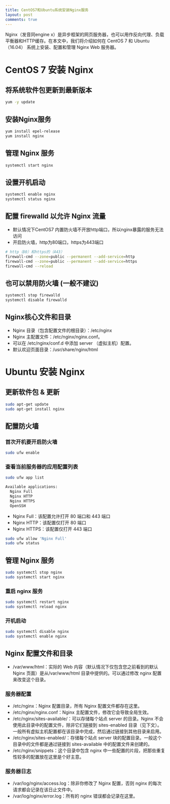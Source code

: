 ```yaml
---
title: CentOS7和Ubuntu系统安装Nginx服务
layout: post
comments: true
---
```


Nginx（发音同engine x）是异步框架的网页服务器，也可以用作反向代理、负载平衡器和HTTP缓存。在本文中，我们将介绍如何在 CentOS 7 和 Ubuntu（16.04） 系统上安装、配置和管理 Nginx Web 服务器。

# CentOS 7 安装 Nginx

## 将系统软件包更新到最新版本
```bash
yum -y update
```

## 安装Nginx服务
```bash
yum install epel-release
yum install nginx 
```
## 管理 Nginx 服务
```bash
systemctl start nginx
```

## 设置开机启动
```bash
systemctl enable nginx 
systemctl status nginx
```
## 配置 firewalld 以允许 Nginx 流量
* 默认情况下CentOS7 内置防火墙不开放http端口，所以nginx暴露的服务无法访问
* 开启防火墙，http为80端口，https为443端口

```bash
# http（80）和https的（443） 
firewall-cmd --zone=public --permanent --add-service=http
firewall-cmd --zone=public --permanent --add-service=https
firewall-cmd --reload
```

## 也可以禁用防火墙 (一般不建议)
```bash
systemctl stop firewalld
systemctl disable firewalld
```

## Nginx核心文件和目录
* Nginx 目录（包含配置文件的根目录）：/etc/nginx
* Nginx 主配置文件：/etc/nginx/nginx.conf。
* 可以在 /etc/nginx/conf.d 中添加 server （虚拟主机）配置。
* 默认欢迎页面目录：/usr/share/nginx/html

# Ubuntu 安装 Nginx

## 更新软件包 & 更新
```bash
sudo apt-get update
sudo apt-get install nginx
```

## 配置防火墙
### 首次开机要开启防火墙
```bash
sudo ufw enable
```
### 查看当前服务器的应用配置列表
```bash
sudo ufw app list

Available applications:
  Nginx Full
  Nginx HTTP
  Nginx HTTPS
  OpenSSH
```

* Nginx Full：该配置允许打开 80 端口和 443 端口
* Nginx HTTP：该配置仅打开 80 端口
* Nginx HTTPS：该配置仅打开 443 端口

```bash
sudo ufw allow 'Nginx Full'
sudo ufw status
```
## 管理 Nginx 服务

```bash
sudo systemctl stop nginx
sudo systemctl start nginx
```
### 重启 nginx 服务
```bash
sudo systemctl restart nginx
sudo systemctl reload nginx
```
### 开机启动
```bash
sudo systemctl disable nginx
sudo systemctl enable nginx
```

## Nginx 配置文件和目录
* /var/www/html：实际的 Web 内容（默认情况下仅包含您之前看到的默认 Nginx 页面）是从/var/www/html 目录中提供的。可以通过修改 nginx 配置来改变这个目录。

### 服务器配置

* /etc/nginx：Nginx 配置目录，所有 Nginx 配置文件都存在这里。
* /etc/nginx/nginx.conf：Nginx 主配置文件，修改它会导致全局生效。
* /etc/nginx/sites-available/：可以存储每个站点 server 的目录。Nginx 不会使用此目录中的配置文件，除非它们链接到 sites-enabled 目录（见下文）。一般所有虚拟主机配置都在该目录中完成，然后通过链接到其他目录来启用。
* /etc/nginx/sites-enabled/：存储每个站点 server 块的配置目录。一般这个目录中的文件都是通过链接到 sites-available 中的配置文件来创建的。
* /etc/nginx/snippets：这个目录中包含 nginx 中一些配置的片段，把那些重复性较多的配置放在这里是个好主意。

### 服务器日志

* /var/log/nginx/access.log：除非你修改了 Nginx 配置，否则 nginx 的每次请求都会记录在该日止文件中。
* /var/log/nginx/error.log：所有的 nginx 错误都会记录在这里。
